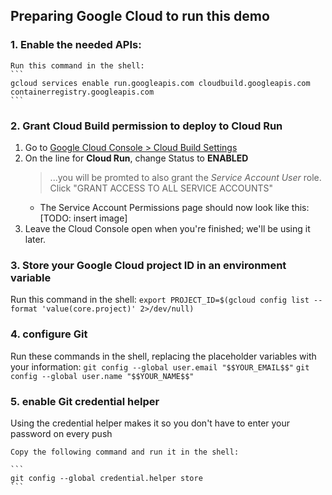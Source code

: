 ## Preparing Google Cloud to run this demo

### 1. Enable the needed APIs:
    Run this command in the shell:
    ```
    gcloud services enable run.googleapis.com cloudbuild.googleapis.com containerregistry.googleapis.com
    ```

### 2. Grant Cloud Build permission to deploy to Cloud Run
1. Go to [Google Cloud Console > Cloud Build Settings](https://console.cloud.google.com/cloud-build/settings)
1. On the line for **Cloud Run**, change Status to **ENABLED**
    > ...you will be promted to also grant the *Service Account User* role. Click "GRANT ACCESS TO ALL SERVICE ACCOUNTS"
    * The Service Account Permissions page should now look like this: [TODO: insert image]
1. Leave the Cloud Console open when you're finished; we'll be using it later.

### 3. Store your Google Cloud project ID in an environment variable
Run this command in the shell:
    ```
    export PROJECT_ID=$(gcloud config list --format 'value(core.project)' 2>/dev/null)
    ```

### 4. configure Git
Run these commands in the shell, replacing the placeholder variables with your information:
    ```
    git config --global user.email "$$YOUR_EMAIL$$"
    ```
    ```
    git config --global user.name "$$YOUR_NAME$$"
    ```

### 5. enable Git credential helper
Using the credential helper makes it so you don't have to enter your password on every push
  
    Copy the following command and run it in the shell:

    ```
    git config --global credential.helper store
    ```